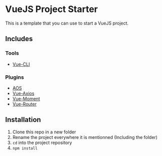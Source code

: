 # VueJS Project Starter

This is a template that you can use to start a VueJS project.

## Includes

### Tools
- [Vue-CLI](https://cli.vuejs.org/)

### Plugins
- [AOS](https://michalsnik.github.io/aos/)
- [Vue-Axios](https://www.npmjs.com/package/vue-axios)
- [Vue-Moment](https://www.npmjs.com/package/vue-moment)
- [Vue-Router](https://www.npmjs.com/package/vue-router)


## Installation

1. Clone this repo in a new folder
2. Rename the project everywhere it is mentionned (Including the folder)
3. `cd` into the project repository
4. `npm install`
